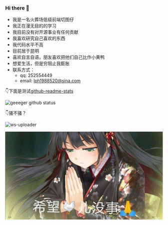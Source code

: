 ### Hi there 👋

<!--
**geeeger/geeeger** is a ✨ _special_ ✨ repository because its `README.md` (this file) appears on your GitHub profile.

Here are some ideas to get you started:

- 🔭 I’m currently working on ...
- 🌱 I’m currently learning ...
- 👯 I’m looking to collaborate on ...
- 🤔 I’m looking for help with ...
- 💬 Ask me about ...
- 📫 How to reach me: ...
- 😄 Pronouns: ...
- ⚡ Fun fact: ...
-->

+ 我是一名火葬场低级前端切图仔
+ 我正在漫无目的的学习
+ 我目前没有对开源事业有任何贡献
+ 我喜欢研究自己喜欢的东西
+ 我代码水平不高
+ 目前居于昆明
+ 喜欢自言自语，朋友喜欢把他们自己比作小黄鸭
+ 想爱生活，但是穷阻止我膨胀
+ 联系方式：
  + qq: 252554449
  + email: lph1988520@sina.com

👇下面是测试[github-readme-stats](https://github.com/anuraghazra/github-readme-stats)

![geeeger github status](https://github-readme-stats.vercel.app/api?username=geeeger&show_icons=true)

👇骚不骚？

![ws-uploader](https://github-readme-stats.vercel.app/api/pin?username=geeeger&repo=ws-uploader&title_color=00ffcb&icon_color=00ffcb&text_color=5c969b&bg_color=ffc0cb)


![](https://raw.githubusercontent.com/geeeger/geeeger/master/mercy.jpg)
